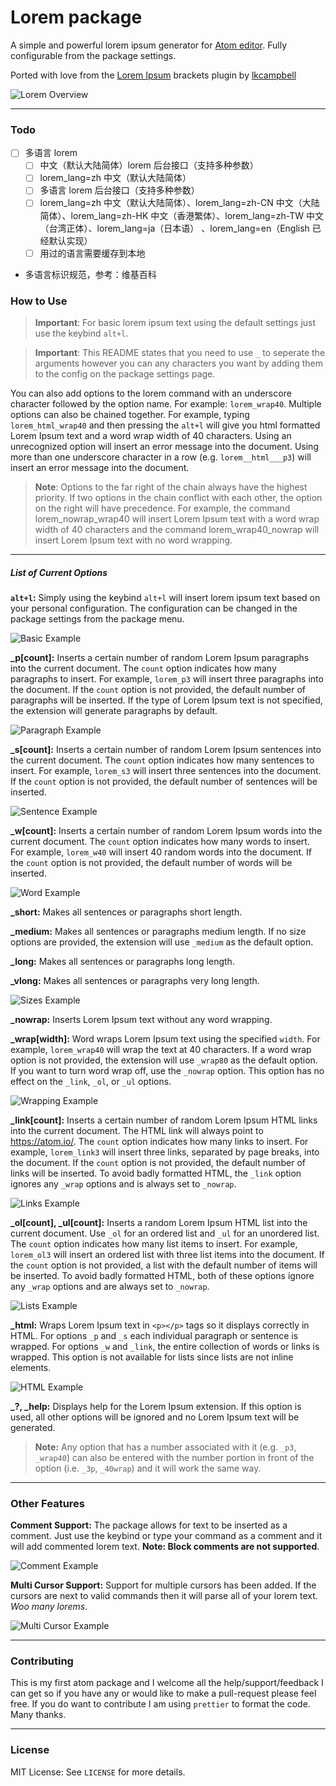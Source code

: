 # Lorem package

A simple and powerful lorem ipsum generator for [Atom editor][atom]. Fully configurable from the package settings.

Ported with love from the [Lorem Ipsum][git-repo:brackets-lorem-ipsum] brackets plugin by [lkcampbell][git:lkcampbell]

![Lorem Overview](https://github.com/shillingp/atom-lorem/blob/master/resources/images/lorem-overview.gif?raw=true)

---

### Todo

- [ ] 多语言 lorem
    - [ ] 中文（默认大陆简体）lorem 后台接口（支持多种参数）
    - [ ] lorem_lang=zh 中文（默认大陆简体）
    - [ ] 多语言 lorem 后台接口（支持多种参数）
    - [ ] lorem_lang=zh 中文（默认大陆简体）、lorem_lang=zh-CN 中文（大陆简体）、lorem_lang=zh-HK 中文（香港繁体）、lorem_lang=zh-TW 中文（台湾正体）、lorem_lang=ja（日本语）
    、lorem_lang=en（English 已经默认实现）
    - [ ] 用过的语言需要缓存到本地

- 多语言标识规范，参考：维基百科


### How to Use

> **Important**: For basic lorem ipsum text using the default settings just use the keybind `alt+l`.

> **Important**: This README states that you need to use `_` to seperate the arguments however you can any characters you want by adding them to the config on the package settings page.

You can also add options to the lorem command with an underscore character followed by the option name. For example: `lorem_wrap40`. Multiple options can also be chained together. For example, typing `lorem_html_wrap40` and then pressing the `alt+l` will give you html formatted Lorem Ipsum text and a word wrap width of 40 characters. Using an unrecognized option will insert an error message into the document. Using more than one underscore character in a row (e.g. `lorem__html___p3`) will insert an error message into the document.

> **Note**: Options to the far right of the chain always have the highest priority. If two options in the chain conflict with each other, the option on the right will have precedence. For example, the command lorem_nowrap_wrap40 will insert Lorem Ipsum text with a word wrap width of 40 characters and the command lorem_wrap40_nowrap will insert Lorem Ipsum text with no word wrapping.

---

##### List of Current Options

**`alt+l`:** Simply using the keybind `alt+l` will insert lorem ipsum text based on your personal configuration. The configuration can be changed in the package settings from the package menu.

![Basic Example](https://github.com/shillingp/atom-lorem/blob/master/resources/images/lorem-basic.gif?raw=true)

**\_p[count]:** Inserts a certain number of random Lorem Ipsum paragraphs into the current document. The `count` option indicates how many paragraphs to insert. For example, `lorem_p3` will insert three paragraphs into the document. If the `count` option is not provided, the default number of paragraphs will be inserted. If the type of Lorem Ipsum text is not specified, the extension will generate paragraphs by default.

![Paragraph Example](https://github.com/shillingp/atom-lorem/blob/master/resources/images/lorem-p.gif?raw=true)

**\_s[count]:** Inserts a certain number of random Lorem Ipsum sentences into the current document. The `count` option indicates how many sentences to insert. For example, `lorem_s3` will insert three sentences into the document. If the `count` option is not provided, the default number of sentences will be inserted.

![Sentence Example](https://github.com/shillingp/atom-lorem/blob/master/resources/images/lorem-s.gif?raw=true)

**\_w[count]:** Inserts a certain number of random Lorem Ipsum words into the current document. The `count` option indicates how many words to insert. For example, `lorem_w40` will insert 40 random words into the document. If the `count` option is not provided, the default number of words will be inserted.

![Word Example](https://github.com/shillingp/atom-lorem/blob/master/resources/images/lorem-w.gif?raw=true)

**\_short:** Makes all sentences or paragraphs short length.

**\_medium:** Makes all sentences or paragraphs medium length. If no size options are provided, the extension will use `_medium` as the default option.

**\_long:** Makes all sentences or paragraphs long length.

**\_vlong:** Makes all sentences or paragraphs very long length.

![Sizes Example](https://github.com/shillingp/atom-lorem/blob/master/resources/images/lorem-sizes.gif?raw=true)

**\_nowrap:** Inserts Lorem Ipsum text without any word wrapping.

**\_wrap[width]:** Word wraps Lorem Ipsum text using the specified `width`. For example, `lorem_wrap40` will wrap the text at 40 characters. If a word wrap option is not provided, the extension will use `_wrap80` as the default option. If you want to turn word wrap off, use the `_nowrap` option. This option has no effect on the `_link`, `_ol`, or `_ul` options.

![Wrapping Example](https://github.com/shillingp/atom-lorem/blob/master/resources/images/lorem-wraps.gif?raw=true)

**\_link[count]:** Inserts a certain number of random Lorem Ipsum HTML links into the current document. The HTML link will always point to https://atom.io/. The `count` option indicates how many links to insert. For example, `lorem_link3` will insert three links, separated by page breaks, into the document. If the `count` option is not provided, the default number of links will be inserted. To avoid badly formatted HTML, the `_link` option ignores any `_wrap` options and is always set to `_nowrap`.

![Links Example](https://github.com/shillingp/atom-lorem/blob/master/resources/images/lorem-links.gif?raw=true)

**\_ol[count], \_ul[count]:** Inserts a random Lorem Ipsum HTML list into the current document. Use `_ol` for an ordered list and `_ul` for an unordered list. The `count` option indicates how many list items to insert. For example, `lorem_ol3` will insert an ordered list with three list items into the document. If the `count` option is not provided, a list with the default number of items will be inserted. To avoid badly formatted HTML, both of these options ignore any `_wrap` options and are always set to `_nowrap`.

![Lists Example](https://github.com/shillingp/atom-lorem/blob/master/resources/images/lorem-lists.gif?raw=true)

**\_html:** Wraps Lorem Ipsum text in `<p></p>` tags so it displays correctly in HTML. For options `_p` and `_s` each individual paragraph or sentence is wrapped. For options `_w` and `_link`, the entire collection of words or links is wrapped. This option is not available for lists since lists
are not inline elements.

![HTML Example](https://github.com/shillingp/atom-lorem/blob/master/resources/images/lorem-html.gif?raw=true)

**\_?, \_help:** Displays help for the Lorem Ipsum extension. If this option is used, all other options will be ignored and no Lorem Ipsum text will be generated.

> **Note:** Any option that has a number associated with it (e.g. `_p3`, `_wrap40`)
> can also be entered with the number portion in front of the option
> (i.e. `_3p`, `_40wrap`) and it will work the same way.

---

### Other Features

**Comment Support:** The package allows for text to be inserted as a comment. Just use the keybind or type your command as a comment and it will add commented lorem text. **Note: Block comments are not supported**.

![Comment Example](https://github.com/shillingp/atom-lorem/blob/master/resources/images/lorem-comments.gif?raw=true)

**Multi Cursor Support:** Support for multiple cursors has been added. If the cursors are next to valid commands then it will parse all of your lorem text. _Woo many lorems_.

![Multi Cursor Example](https://github.com/shillingp/atom-lorem/blob/master/resources/images/lorem-multi.gif?raw=true)

---

### Contributing

This is my first atom package and I welcome all the help/support/feedback I can get so if you have any or would like to make a pull-request please feel free. If you do want to contribute I am using `prettier` to format the code. Many thanks.

---

### License

MIT License: See `LICENSE` for more details.

[atom]: https://atom.io
[git:lkcampbell]: https://github.com/lkcampbell
[git-repo:brackets-lorem-ipsum]: https://github.com/lkcampbell/brackets-lorem-ipsum
